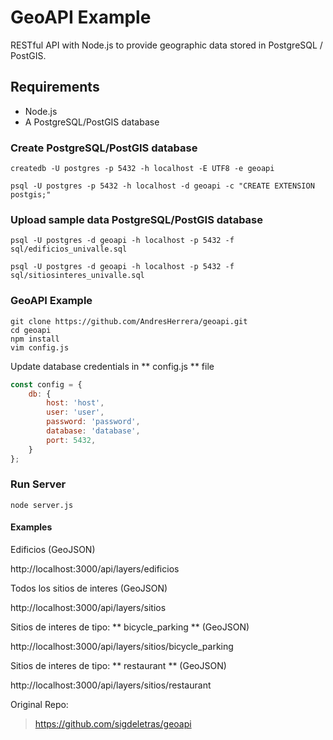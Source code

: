 # GeoAPI Example

RESTful API with Node.js to provide geographic data stored in PostgreSQL / PostGIS.

## Requirements

* Node.js
* A PostgreSQL/PostGIS database 

### Create PostgreSQL/PostGIS database

```
createdb -U postgres -p 5432 -h localhost -E UTF8 -e geoapi 

psql -U postgres -p 5432 -h localhost -d geoapi -c "CREATE EXTENSION postgis;"
```

### Upload sample data PostgreSQL/PostGIS database 

```
psql -U postgres -d geoapi -h localhost -p 5432 -f sql/edificios_univalle.sql

psql -U postgres -d geoapi -h localhost -p 5432 -f sql/sitiosinteres_univalle.sql
```

### GeoAPI Example
```
git clone https://github.com/AndresHerrera/geoapi.git 
cd geoapi
npm install
vim config.js
```
Update database credentials in ** config.js **  file 

```javascript
const config = {
    db: {
        host: 'host',
        user: 'user',
        password: 'password',
        database: 'database',
        port: 5432,
    }
};
```
### Run Server

```
node server.js 
```
#### Examples

Edificios (GeoJSON)

http://localhost:3000/api/layers/edificios

Todos los sitios de interes (GeoJSON)

http://localhost:3000/api/layers/sitios

Sitios de interes de tipo: ** bicycle_parking ** (GeoJSON)

http://localhost:3000/api/layers/sitios/bicycle_parking

Sitios de interes de tipo: ** restaurant ** (GeoJSON)

http://localhost:3000/api/layers/sitios/restaurant

Original Repo:
> https://github.com/sigdeletras/geoapi
